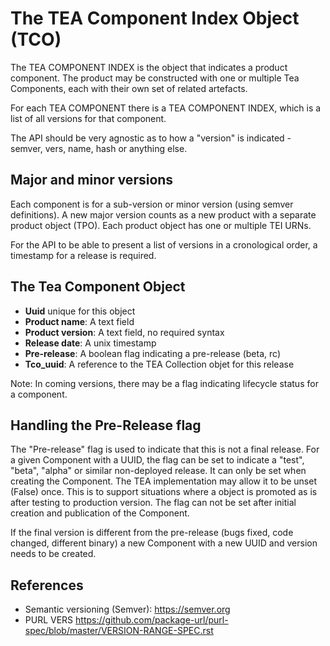 # The TEA Component Index Object (TCO)

The TEA COMPONENT INDEX is the object that indicates a product component. The product may
be constructed with one or multiple Tea Components, each with their own set of
related artefacts.

For each TEA COMPONENT there is a TEA COMPONENT INDEX, which is a list of all versions
for that component.

The API should be very agnostic as to how a "version" is indicated - semver, vers,
name, hash or anything else.

## Major and minor versions

Each component is for a sub-version or minor version (using semver definitions). A new
major version counts as a new product with a separate product object (TPO). Each
product object has one or multiple TEI URNs.

For the API to be able to present a list of versions in a cronological order,
a timestamp for a release is required.

## The Tea Component Object

- __Uuid__ unique for this object
- __Product name__: A text field
- __Product version__: A text field, no required syntax
- __Release date__: A unix timestamp
- __Pre-release__: A boolean flag indicating a pre-release (beta, rc)
- __Tco_uuid__: A reference to the TEA Collection objet for this release

Note: In coming versions, there may be a flag indicating lifecycle status
for a component.

## Handling the Pre-Release flag

The "Pre-release" flag is used to indicate that this is not a final release.
For a given Component with a UUID, the flag can be set to indicate a "test", "beta", "alpha"
or similar non-deployed release. It can only be set when creating the Component.
The TEA implementation may allow it to be unset (False) once. This is to support
situations where a object is promoted as is after testing to production version. The flag can not
be set after initial creation and publication of the Component.

If the final version is different from the pre-release (bugs fixed, code changed, different binary)
a new Component with a new UUID and version needs to be created.

## References

- Semantic versioning (Semver): <https://semver.org>
- PURL VERS <https://github.com/package-url/purl-spec/blob/master/VERSION-RANGE-SPEC.rst>
